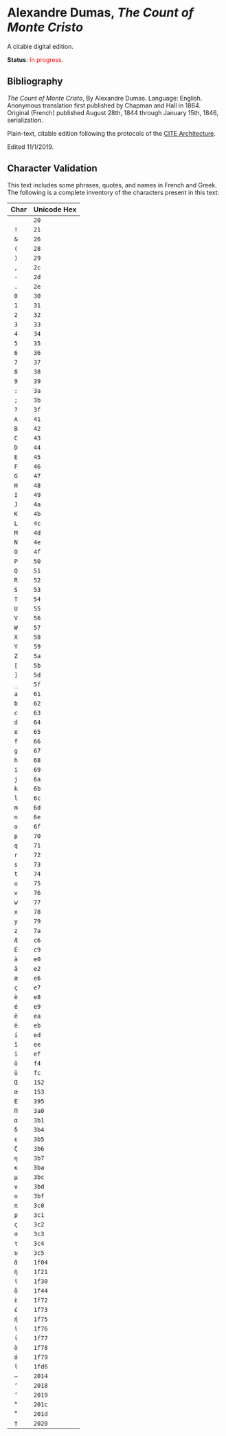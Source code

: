 # Alexandre Dumas, *The Count of Monte Cristo*

A citable digital edition.

**Status**: <span style="color: red;">In progress</span>.

## Bibliography

*The Count of Monte Cristo*, By Alexandre Dumas. Language: English. Anonymous translation first published by Chapman and Hall in 1864. Original (French) published August 28th, 1844 through January 15th, 1846, serialization.

Plain-text, citable edition following the protocols of the [CITE Architecture](http://cite-architecture.org).

Edited 11/1/2019.


## Character Validation

This text includes some phrases, quotes, and names in French and Greek. The following is a complete inventory of the characters present in this text:


| Char | Unicode Hex |
|------|-------------|
| `  `  | `20`        |
| ` !`  | `21`        |
| ` &`  | `26`        |
| ` (`  | `28`        |
| ` )`  | `29`        |
| ` ,`  | `2c`        |
| ` -`  | `2d`        |
| ` .`  | `2e`        |
| ` 0`  | `30`        |
| ` 1`  | `31`        |
| ` 2`  | `32`        |
| ` 3`  | `33`        |
| ` 4`  | `34`        |
| ` 5`  | `35`        |
| ` 6`  | `36`        |
| ` 7`  | `37`        |
| ` 8`  | `38`        |
| ` 9`  | `39`        |
| ` :`  | `3a`        |
| ` ;`  | `3b`        |
| ` ?`  | `3f`        |
| ` A`  | `41`        |
| ` B`  | `42`        |
| ` C`  | `43`        |
| ` D`  | `44`        |
| ` E`  | `45`        |
| ` F`  | `46`        |
| ` G`  | `47`        |
| ` H`  | `48`        |
| ` I`  | `49`        |
| ` J`  | `4a`        |
| ` K`  | `4b`        |
| ` L`  | `4c`        |
| ` M`  | `4d`        |
| ` N`  | `4e`        |
| ` O`  | `4f`        |
| ` P`  | `50`        |
| ` Q`  | `51`        |
| ` R`  | `52`        |
| ` S`  | `53`        |
| ` T`  | `54`        |
| ` U`  | `55`        |
| ` V`  | `56`        |
| ` W`  | `57`        |
| ` X`  | `58`        |
| ` Y`  | `59`        |
| ` Z`  | `5a`        |
| ` [`  | `5b`        |
| ` ]`  | `5d`        |
| ` _`  | `5f`        |
| ` a`  | `61`        |
| ` b`  | `62`        |
| ` c`  | `63`        |
| ` d`  | `64`        |
| ` e`  | `65`        |
| ` f`  | `66`        |
| ` g`  | `67`        |
| ` h`  | `68`        |
| ` i`  | `69`        |
| ` j`  | `6a`        |
| ` k`  | `6b`        |
| ` l`  | `6c`        |
| ` m`  | `6d`        |
| ` n`  | `6e`        |
| ` o`  | `6f`        |
| ` p`  | `70`        |
| ` q`  | `71`        |
| ` r`  | `72`        |
| ` s`  | `73`        |
| ` t`  | `74`        |
| ` u`  | `75`        |
| ` v`  | `76`        |
| ` w`  | `77`        |
| ` x`  | `78`        |
| ` y`  | `79`        |
| ` z`  | `7a`        |
| ` Æ`  | `c6`        |
| ` É`  | `c9`        |
| ` à`  | `e0`        |
| ` â`  | `e2`        |
| ` æ`  | `e6`        |
| ` ç`  | `e7`        |
| ` è`  | `e8`        |
| ` é`  | `e9`        |
| ` ê`  | `ea`        |
| ` ë`  | `eb`        |
| ` í`  | `ed`        |
| ` î`  | `ee`        |
| ` ï`  | `ef`        |
| ` ô`  | `f4`        |
| ` ü`  | `fc`        |
| ` Œ`  | `152`        |
| ` œ`  | `153`        |
| ` Ε`  | `395`        |
| ` Π`  | `3a0`        |
| ` α`  | `3b1`        |
| ` δ`  | `3b4`        |
| ` ε`  | `3b5`        |
| ` ζ`  | `3b6`        |
| ` η`  | `3b7`        |
| ` κ`  | `3ba`        |
| ` μ`  | `3bc`        |
| ` ν`  | `3bd`        |
| ` ο`  | `3bf`        |
| ` π`  | `3c0`        |
| ` ρ`  | `3c1`        |
| ` ς`  | `3c2`        |
| ` σ`  | `3c3`        |
| ` τ`  | `3c4`        |
| ` υ`  | `3c5`        |
| ` ἄ`  | `1f04`        |
| ` ἡ`  | `1f21`        |
| ` ἰ`  | `1f30`        |
| ` ὄ`  | `1f44`        |
| ` ὲ`  | `1f72`        |
| ` έ`  | `1f73`        |
| ` ή`  | `1f75`        |
| ` ὶ`  | `1f76`        |
| ` ί`  | `1f77`        |
| ` ὸ`  | `1f78`        |
| ` ό`  | `1f79`        |
| ` ῖ`  | `1fd6`        |
| ` —`  | `2014`        |
| ` ‘`  | `2018`        |
| ` ’`  | `2019`        |
| ` “`  | `201c`        |
| ` ”`  | `201d`        |
| ` †`  | `2020`        |
